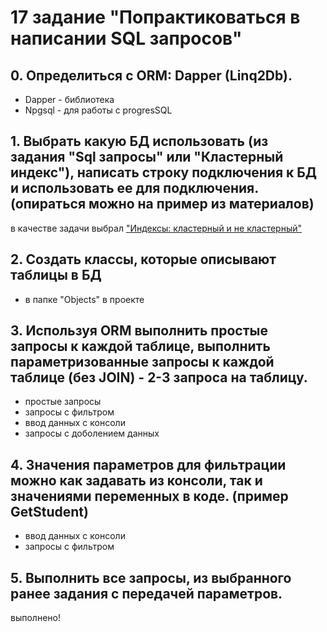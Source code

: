 # 17 задание "Попрактиковаться в написании SQL запросов"

## 0. Определиться с ORM: Dapper (Linq2Db).

* Dapper - библиотека
* Npgsql - для работы с progresSQL


## 1. Выбрать какую БД использовать (из задания "Sql запросы" или "Кластерный индекс"), написать строку подключения к БД и использовать ее для подключения. (опираться можно на пример из материалов)

в качестве задачи выбрал ["Индексы: кластерный и не кластерный"](https://github.com/IlyaGall/c_Sharp__Developer_Basic/tree/main/15%20HomeWork)


## 2. Создать классы, которые описывают таблицы в БД
 
* в папке "Objects" в проекте

## 3. Используя ORM выполнить простые запросы к каждой таблице, выполнить параметризованные запросы к каждой таблице (без JOIN) - 2-3 запроса на таблицу. 

* простые запросы
* запросы с фильтром
* ввод данных с консоли
* запросы с доболением данных

## 4. Значения параметров для фильтрации можно как задавать из консоли, так и значениями переменных в коде. (пример GetStudent)

* ввод данных с консоли 
* запросы с фильтром

## 5. Выполнить все запросы, из выбранного ранее задания с передачей параметров.

выполнено!





